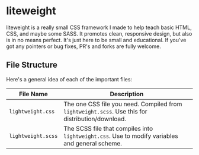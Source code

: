 # liteweight

liteweight is a really small CSS framework I made to help teach basic HTML, CSS, and maybe some SASS. It promotes clean, responsive design, but also is in no means perfect. It's just here to be small and educational. If you've got any pointers or bug fixes, PR's and forks are fully welcome.

## File Structure

Here's a general idea of each of the important files:

| File Name | Description |
|-----------|-------------|
| `lightweight.css` | The one CSS file you need. Compiled from `lightweight.scss`. Use this for distribution/download. |
| `lightweight.scss` | The SCSS file that compiles into `lightweight.css`. Use to modify variables and general scheme. |
